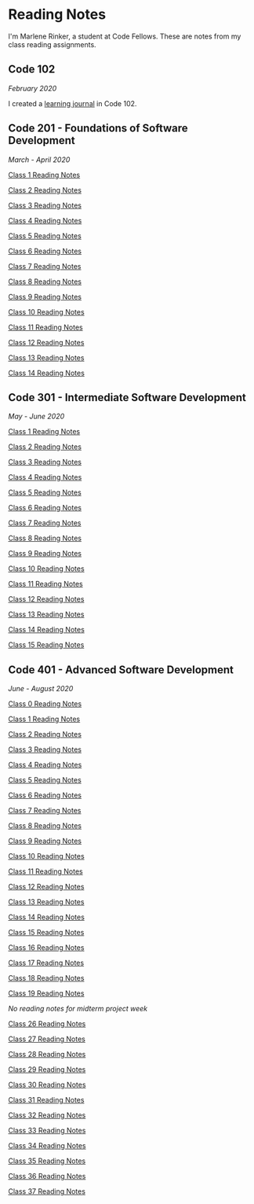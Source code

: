 # Reading Notes

I'm Marlene Rinker, a student at Code Fellows. These are notes from my class reading assignments.

## Code 102 
_February 2020_

I created a [learning journal](https://marlene-rinker.github.io/learning-journal/) in Code 102. 

## Code 201 - Foundations of Software Development
_March - April 2020_

[Class 1 Reading Notes](https://marlene-rinker.github.io/reading-notes/201/class-01) 

[Class 2 Reading Notes](https://marlene-rinker.github.io/reading-notes/201/class-02)

[Class 3 Reading Notes](https://marlene-rinker.github.io/reading-notes/201/class-03)

[Class 4 Reading Notes](https://marlene-rinker.github.io/reading-notes/201/class-04)

[Class 5 Reading Notes](https://marlene-rinker.github.io/reading-notes/201/class-05)

[Class 6 Reading Notes](https://marlene-rinker.github.io/reading-notes/201/class-06)

[Class 7 Reading Notes](https://marlene-rinker.github.io/reading-notes/201/class-07)

[Class 8 Reading Notes](https://marlene-rinker.github.io/reading-notes/201/class-08)

[Class 9 Reading Notes](https://marlene-rinker.github.io/reading-notes/201/class-09)

[Class 10 Reading Notes](https://marlene-rinker.github.io/reading-notes/201/class-10)

[Class 11 Reading Notes](https://marlene-rinker.github.io/reading-notes/201/class-11)

[Class 12 Reading Notes](https://marlene-rinker.github.io/reading-notes/201/class-12)

[Class 13 Reading Notes](https://marlene-rinker.github.io/reading-notes/201/class-13)

[Class 14 Reading Notes](https://marlene-rinker.github.io/reading-notes/201/class-14)

## Code 301 - Intermediate Software Development
_May - June 2020_

[Class 1 Reading Notes](https://marlene-rinker.github.io/reading-notes/301/class-01)

[Class 2 Reading Notes](https://marlene-rinker.github.io/reading-notes/301/class-02)

[Class 3 Reading Notes](https://marlene-rinker.github.io/reading-notes/301/class-03)

[Class 4 Reading Notes](https://marlene-rinker.github.io/reading-notes/301/class-04)

[Class 5 Reading Notes](https://marlene-rinker.github.io/reading-notes/301/class-05)

[Class 6 Reading Notes](https://marlene-rinker.github.io/reading-notes/301/class-06)

[Class 7 Reading Notes](https://marlene-rinker.github.io/reading-notes/301/class-07)

[Class 8 Reading Notes](https://marlene-rinker.github.io/reading-notes/301/class-08)

[Class 9 Reading Notes](https://marlene-rinker.github.io/reading-notes/301/class-09)

[Class 10 Reading Notes](https://marlene-rinker.github.io/reading-notes/301/class-10)

[Class 11 Reading Notes](https://marlene-rinker.github.io/reading-notes/301/class-11)

[Class 12 Reading Notes](https://marlene-rinker.github.io/reading-notes/301/class-12)

[Class 13 Reading Notes](https://marlene-rinker.github.io/reading-notes/301/class-13)

[Class 14 Reading Notes](https://marlene-rinker.github.io/reading-notes/301/class-14)

[Class 15 Reading Notes](https://marlene-rinker.github.io/reading-notes/301/class-15)

## Code 401 - Advanced Software Development
_June - August 2020_

[Class 0 Reading Notes](https://marlene-rinker.github.io/reading-notes/401/class-00)

[Class 1 Reading Notes](https://marlene-rinker.github.io/reading-notes/401/class-01)

[Class 2 Reading Notes](https://marlene-rinker.github.io/reading-notes/401/class-02)

[Class 3 Reading Notes](https://marlene-rinker.github.io/reading-notes/401/class-03)

[Class 4 Reading Notes](https://marlene-rinker.github.io/reading-notes/401/class-04)

[Class 5 Reading Notes](https://marlene-rinker.github.io/reading-notes/401/class-05)

[Class 6 Reading Notes](https://marlene-rinker.github.io/reading-notes/401/class-06)

[Class 7 Reading Notes](https://marlene-rinker.github.io/reading-notes/401/class-07)

[Class 8 Reading Notes](https://marlene-rinker.github.io/reading-notes/401/class-08)

[Class 9 Reading Notes](https://marlene-rinker.github.io/reading-notes/401/class-09)

[Class 10 Reading Notes](https://marlene-rinker.github.io/reading-notes/401/class-10)

[Class 11 Reading Notes](https://marlene-rinker.github.io/reading-notes/401/class-11)

[Class 12 Reading Notes](https://marlene-rinker.github.io/reading-notes/401/class-12)

[Class 13 Reading Notes](https://marlene-rinker.github.io/reading-notes/401/class-13)

[Class 14 Reading Notes](https://marlene-rinker.github.io/reading-notes/401/class-14)

[Class 15 Reading Notes](https://marlene-rinker.github.io/reading-notes/401/class-15)

[Class 16 Reading Notes](https://marlene-rinker.github.io/reading-notes/401/class-16)

[Class 17 Reading Notes](https://marlene-rinker.github.io/reading-notes/401/class-17)

[Class 18 Reading Notes](https://marlene-rinker.github.io/reading-notes/401/class-18)

[Class 19 Reading Notes](https://marlene-rinker.github.io/reading-notes/401/class-19)

_No reading notes for midterm project week_

[Class 26 Reading Notes](https://marlene-rinker.github.io/reading-notes/401/class-26)

[Class 27 Reading Notes](https://marlene-rinker.github.io/reading-notes/401/class-27)

[Class 28 Reading Notes](https://marlene-rinker.github.io/reading-notes/401/class-28)

[Class 29 Reading Notes](https://marlene-rinker.github.io/reading-notes/401/class-29)

[Class 30 Reading Notes](https://marlene-rinker.github.io/reading-notes/401/class-30)

[Class 31 Reading Notes](https://marlene-rinker.github.io/reading-notes/401/class-31)

[Class 32 Reading Notes](https://marlene-rinker.github.io/reading-notes/401/class-32)

[Class 33 Reading Notes](https://marlene-rinker.github.io/reading-notes/401/class-33)

[Class 34 Reading Notes](https://marlene-rinker.github.io/reading-notes/401/class-34)

[Class 35 Reading Notes](https://marlene-rinker.github.io/reading-notes/401/class-35)

[Class 36 Reading Notes](https://marlene-rinker.github.io/reading-notes/401/class-36)

[Class 37 Reading Notes](https://marlene-rinker.github.io/reading-notes/401/class-37)


